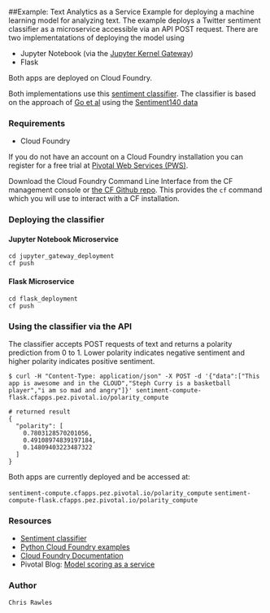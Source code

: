 ##Example: Text Analytics as a Service
Example for deploying a machine learning model for analyzing text. The example deploys a Twitter sentiment classifier as a microservice accessible via an API POST request. There are two implementatations of deploying the model using 
* Jupyter Notebook (via the [Jupyter Kernel Gateway](https://github.com/jupyter/kernel_gateway))
* Flask

Both apps are deployed on Cloud Foundry.

Both implementations use this [sentiment classifier](https://github.com/crawles/sentiment_analysis_twitter_model). The classifier is based on the approach of [Go et al](http://cs.stanford.edu/people/alecmgo/papers/TwitterDistantSupervision09.pdf) using the [Sentiment140 data](http://help.sentiment140.com/for-students/)

### Requirements
* Cloud Foundry

If you do not have an account on a Cloud Foundry installation you can register for a free trial at [Pivotal Web Services (PWS)](http://run.pivotal.io).

Download the Cloud Foundry Command Line Interface from the CF management console
or [the CF Github repo](https://github.com/cloudfoundry/cli).
This provides the `cf` command which you will use to interact with a CF installation.

### Deploying the classifier
#### Jupyter Notebook Microservice
```
cd jupyter_gateway_deployment
cf push
```
#### Flask Microservice
```
cd flask_deployment
cf push
```
### Using the classifier via the API
The classifier accepts POST requests of text and returns a polarity prediction from 0 to 1. Lower polarity indicates negative sentiment and higher polarity indicates positive sentiment.
```
$ curl -H "Content-Type: application/json" -X POST -d '{"data":["This app is awesome and in the CLOUD","Steph Curry is a basketball player","i am so mad and angry"]}' sentiment-compute-flask.cfapps.pez.pivotal.io/polarity_compute
```
```
# returned result
{
  "polarity": [
    0.7803128570201056,
    0.49108974839197184,
    0.14809403223487322
  ]
}
```

Both apps are currently deployed and be accessed at:

`sentiment-compute.cfapps.pez.pivotal.io/polarity_compute`
`sentiment-compute-flask.cfapps.pez.pivotal.io/polarity_compute`

### Resources

* [Sentiment classifier](https://github.com/crawles/sentiment_analysis_twitter_model)
* [Python Cloud Foundry examples](https://github.com/ihuston/python-cf-examples)
* [Cloud Foundry Documentation](https://github.com/ihuston/python-cf-examples)
* Pivotal Blog: [Model scoring as a service](https://blog.pivotal.io/data-science-pivotal/products/scoring-as-a-service-to-operationalize-algorithms-for-real-time)

### Author

`Chris Rawles`
